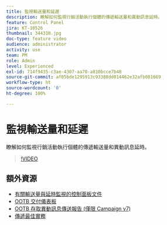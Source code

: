 ```yaml
---
title: 監視輸送量和延遲
description: 瞭解如何監視行銷活動執行個體的傳遞輸送量和異動訊息延時。
feature: Control Panel
jira: KT-10526
thumbnail: 344310.jpg
doc-type: feature video
audience: administrator
activity: use
team: PM
role: Admin
level: Experienced
exl-id: 714f9435-c3ae-4307-aa70-a810bcce7b48
source-git-commit: af05bde1295913c93388dd014462e32afb081669
workflow-type: ht
source-wordcount: '0'
ht-degree: 100%

---
```


# 監視輸送量和延遲

瞭解如何監視行銷活動執行個體的傳遞輸送量和異動訊息延時。

>[!VIDEO](https://video.tv.adobe.com/v/344310/?quality=12&learn=0n)

## 額外資源

* [有關輸送量與延時監視的控制面板文件](https://experienceleague.adobe.com/docs/control-panel/using/performance-monitoring/thoughputs-latencies.html?lang=zh-Hant#)
* [OOTB 交付儀表板](https://experienceleague.adobe.com/docs/campaign-classic/using/sending-messages/monitoring-deliveries/delivery-dashboard.html?lang=zh-Hant)
* [OOTB 存取異動訊息傳送報告 (僅限 Campaign v7)](https://experienceleague.adobe.com/docs/campaign-classic/using/transactional-messaging/reports/about-transactional-messaging-reports.html?lang=zh-Hant)
* [傳遞最佳實務](https://experienceleague.adobe.com/docs/campaign-standard/using/communication-channels/delivery-bestpractices/delivery-best-practices.html?lang=zh-Hant)
